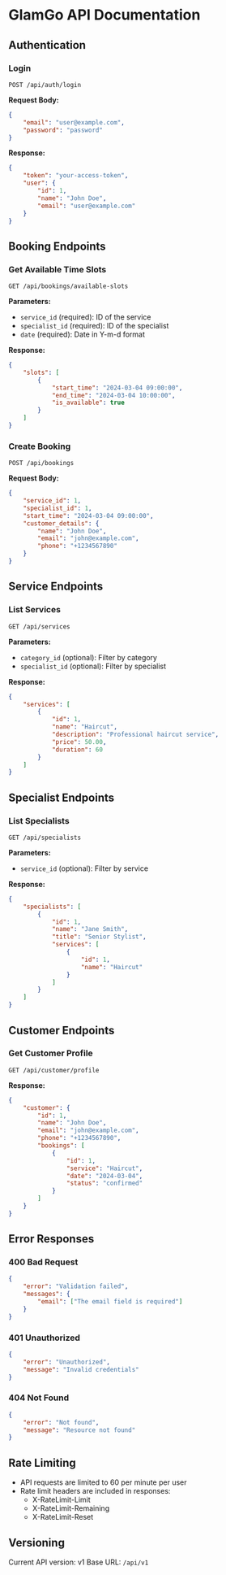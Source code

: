 # GlamGo API Documentation

## Authentication

### Login
```http
POST /api/auth/login
```

**Request Body:**
```json
{
    "email": "user@example.com",
    "password": "password"
}
```

**Response:**
```json
{
    "token": "your-access-token",
    "user": {
        "id": 1,
        "name": "John Doe",
        "email": "user@example.com"
    }
}
```

## Booking Endpoints

### Get Available Time Slots
```http
GET /api/bookings/available-slots
```

**Parameters:**
- `service_id` (required): ID of the service
- `specialist_id` (required): ID of the specialist
- `date` (required): Date in Y-m-d format

**Response:**
```json
{
    "slots": [
        {
            "start_time": "2024-03-04 09:00:00",
            "end_time": "2024-03-04 10:00:00",
            "is_available": true
        }
    ]
}
```

### Create Booking
```http
POST /api/bookings
```

**Request Body:**
```json
{
    "service_id": 1,
    "specialist_id": 1,
    "start_time": "2024-03-04 09:00:00",
    "customer_details": {
        "name": "John Doe",
        "email": "john@example.com",
        "phone": "+1234567890"
    }
}
```

## Service Endpoints

### List Services
```http
GET /api/services
```

**Parameters:**
- `category_id` (optional): Filter by category
- `specialist_id` (optional): Filter by specialist

**Response:**
```json
{
    "services": [
        {
            "id": 1,
            "name": "Haircut",
            "description": "Professional haircut service",
            "price": 50.00,
            "duration": 60
        }
    ]
}
```

## Specialist Endpoints

### List Specialists
```http
GET /api/specialists
```

**Parameters:**
- `service_id` (optional): Filter by service

**Response:**
```json
{
    "specialists": [
        {
            "id": 1,
            "name": "Jane Smith",
            "title": "Senior Stylist",
            "services": [
                {
                    "id": 1,
                    "name": "Haircut"
                }
            ]
        }
    ]
}
```

## Customer Endpoints

### Get Customer Profile
```http
GET /api/customer/profile
```

**Response:**
```json
{
    "customer": {
        "id": 1,
        "name": "John Doe",
        "email": "john@example.com",
        "phone": "+1234567890",
        "bookings": [
            {
                "id": 1,
                "service": "Haircut",
                "date": "2024-03-04",
                "status": "confirmed"
            }
        ]
    }
}
```

## Error Responses

### 400 Bad Request
```json
{
    "error": "Validation failed",
    "messages": {
        "email": ["The email field is required"]
    }
}
```

### 401 Unauthorized
```json
{
    "error": "Unauthorized",
    "message": "Invalid credentials"
}
```

### 404 Not Found
```json
{
    "error": "Not found",
    "message": "Resource not found"
}
```

## Rate Limiting
- API requests are limited to 60 per minute per user
- Rate limit headers are included in responses:
  - X-RateLimit-Limit
  - X-RateLimit-Remaining
  - X-RateLimit-Reset

## Versioning
Current API version: v1
Base URL: `/api/v1`